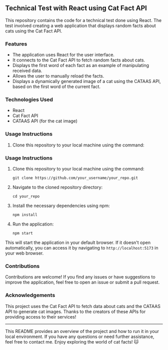## Technical Test with React using Cat Fact API

This repository contains the code for a technical test done using React. The test involved creating a web application that displays random facts about cats using the Cat Fact API.

### Features

- The application uses React for the user interface.
- It connects to the Cat Fact API to fetch random facts about cats.
- Displays the first word of each fact as an example of manipulating received data.
- Allows the user to manually reload the facts.
- Displays a dynamically generated image of a cat using the CATAAS API, based on the first word of the current fact.

### Technologies Used

- React
- Cat Fact API
- CATAAS API (for the cat image)

### Usage Instructions

1. Clone this repository to your local machine using the command:

### Usage Instructions

1. Clone this repository to your local machine using the command:

    ```git clone https://github.com/your_username/your_repo.git```


2. Navigate to the cloned repository directory:

    ```cd your_repo```

3. Install the necessary dependencies using npm:

    ```npm install```


4. Run the application:

    ```npm start```


This will start the application in your default browser. If it doesn't open automatically, you can access it by navigating to `http://localhost:5173` in your web browser.

### Contributions

Contributions are welcome! If you find any issues or have suggestions to improve the application, feel free to open an issue or submit a pull request.

### Acknowledgements

This project uses the Cat Fact API to fetch data about cats and the CATAAS API to generate cat images. Thanks to the creators of these APIs for providing access to their services!

--- 

This README provides an overview of the project and how to run it in your local environment. If you have any questions or need further assistance, feel free to contact me. Enjoy exploring the world of cat facts! 🐱
